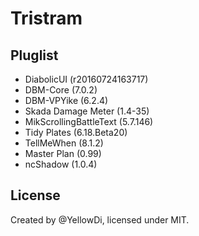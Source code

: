 Tristram
====

## Pluglist

- DiabolicUI (r20160724163717)
- DBM-Core (7.0.2)
- DBM-VPYike (6.2.4)
- Skada Damage Meter (1.4-35)
- MikScrollingBattleText (5.7.146)
- Tidy Plates (6.18.Beta20)
- TellMeWhen (8.1.2)
- Master Plan (0.99)
- ncShadow (1.0.4)

## License

Created by @YellowDi, licensed under MIT.



